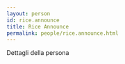 ```yaml
---
layout: person
id: rice.announce
title: Rice Announce
permalink: people/rice.announce.html
---
```


Dettagli della persona